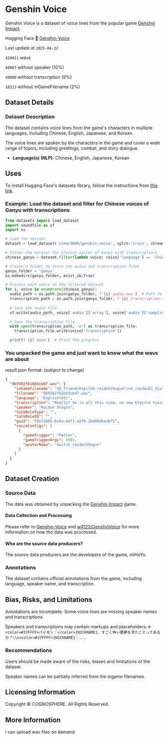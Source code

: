 # Genshin Voice

Genshin Voice is a dataset of voice lines from the popular game [Genshin Impact](https://genshin.hoyoverse.com/).

Hugging Face 🤗  [Genshin-Voice](https://huggingface.co/datasets/simon3000/genshin-voice)

<!-- STATS -->
Last update at `2025-04-22`

`424011` wavs

`40907` without speaker (10%)

`40000` without transcription (9%)

`10313` without inGameFilename (2%)
<!-- STATS_END -->

## Dataset Details

### Dataset Description

The dataset contains voice lines from the game's characters in multiple languages, including Chinese, English, Japanese, and Korean.

The voice lines are spoken by the characters in the game and cover a wide range of topics, including greetings, combat, and story dialogue.

- **Language(s) (NLP):** Chinese, English, Japanese, Korean

## Uses

To install Hugging Face's datasets library, follow the instructions from [this link](https://huggingface.co/docs/datasets/installation#audio).

### Example: Load the dataset and filter for Chinese voices of Ganyu with transcriptions

```python
from datasets import load_dataset
import soundfile as sf
import os

# Load the dataset
dataset = load_dataset('simon3000/genshin-voice', split='train', streaming=True)

# Filter the dataset for Chinese voices of Ganyu with transcriptions
chinese_ganyu = dataset.filter(lambda voice: voice['language'] == 'Chinese' and voice['speaker'] == 'Ganyu' and voice['transcription'] != '')

# Create a folder to store the audio and transcription files
ganyu_folder = 'ganyu'
os.makedirs(ganyu_folder, exist_ok=True)

# Process each voice in the filtered dataset
for i, voice in enumerate(chinese_ganyu):
  audio_path = os.path.join(ganyu_folder, f'{i}_audio.wav')  # Path to save the audio file
  transcription_path = os.path.join(ganyu_folder, f'{i}_transcription.txt')  # Path to save the transcription file
  
  # Save the audio file
  sf.write(audio_path, voice['audio']['array'], voice['audio']['sampling_rate'])

  # Save the transcription file
  with open(transcription_path, 'w') as transcription_file:
    transcription_file.write(voice['transcription'])

  print(f'{i} done')  # Print the progress
```

### You unpacked the game and just want to know what the wavs are about

result.json format: (subject to change)

```json
{
  "9b5502fb1b83cb97.wav": {
    "inGameFilename": "VO_friendship\\VO_raidenShogun\\vo_raidenEi_dialog_pendant.wem",
    "filename": "9b5502fb1b83cb97.wav",
    "language": "English(US)",
    "transcription": "Really? So in all this time, no new Electro Visions have appeared in the outside world? Well, what I can say on this topic is subject to certain constraints, but... it is not by my will that Visions are granted or denied. The key is people's desire, and... well, there's another side to it too.",
    "speaker": "Raiden Shogun",
    "talkRoleType": "",
    "talkRoleID": "",
    "guid": "f8e72b65-6c0a-4df1-a2f0-2bb08dbeab75",
    "voiceConfigs": [
      {
        "gameTrigger": "Fetter",
        "gameTriggerArgs": 3001,
        "avatarName": "Switch_raidenShogun"
      }
    ]
  }
}
```

## Dataset Creation

### Source Data

The data was obtained by unpacking the [Genshin Impact](https://genshin.hoyoverse.com/) game.

#### Data Collection and Processing

Please refer to [Genshin-Voice](https://github.com/simon300000/genshin-voice) and [w4123/GenshinVoice](https://github.com/w4123/GenshinVoice) for more information on how the data was processed.

#### Who are the source data producers?

The source data producers are the developers of the game, miHoYo.

### Annotations

The dataset contains official annotations from the game, including language, speaker name, and transcription.

## Bias, Risks, and Limitations

Annotations are incomplete. Some voice lines are missing speaker names and transcriptions.

Speakers and transcriptions may contain markups and placeholders: `#<color=#37FFFF>パイモン：</color>{NICKNAME}、すごく怖い悪夢を見たことってあるか？\\n<color=#37FFFF>{NICKNAME}：...`

### Recommendations

Users should be made aware of the risks, biases and limitations of the dataset.

Speaker names can be partially inferred from the ingame filenames.

## Licensing Information

Copyright © COGNOSPHERE. All Rights Reserved.

## More Information

I can upload wav files on demand.
